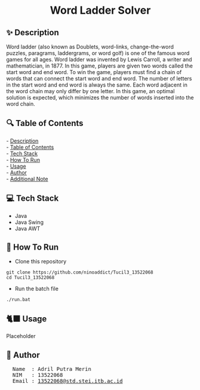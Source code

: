 <h1 align="center">Word Ladder Solver</h1>
<h2 id="description">✨ Description </h2>


Word ladder (also known as Doublets, word-links, change-the-word puzzles, paragrams, laddergrams, or word golf) is one of the famous word games for all ages. Word ladder was invented by Lewis Carroll, a writer and mathematician, in 1877. In this game, players are given two words called the start word and end word. To win the game, players must find a chain of words that can connect the start word and end word. The number of letters in the start word and end word is always the same. Each word adjacent in the word chain may only differ by one letter. In this game, an optimal solution is expected, which minimizes the number of words inserted into the word chain.

<h2 id="table-of-contents">🔍 Table of Contents</h2>
- <a href="#description">Description</a><br/>
- <a href="#table-of-contents">Table of Contents</a><br/>
- <a href="#tech-stack">Tech Stack</a><br/>
- <a href="#how-to-run">How To Run</a><br/>
- <a href="#usage">Usage</a><br/>
- <a href="#author">Author</a><br/>
- <a href="#note">Additional Note</a>

<h2 id="tech-stack">💻 Tech Stack</h2>

- Java
- Java Swing
- Java AWT

<h2 id="how-to-run">🏃 How To Run</h2>

- Clone this repository
```
git clone https://github.com/ninoaddict/Tucil3_13522068
cd Tucil3_13522068
```
- Run the batch file
```
./run.bat
```

<h2 id="usage">🐈‍⬛ Usage</h2>
Placeholder

<h2 id="author">🤵 Author</h2>
<pre>
  Name  : Adril Putra Merin
  NIM   : 13522068
  Email : <a href="mailto:13522068@std.stei.itb.ac.id">13522068@std.stei.itb.ac.id</a>
</pre>
